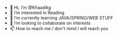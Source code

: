 - 👋 Hi, I’m @Khaadikg
- 👀 I’m interested in Reading
- 🌱 I’m currently learning JAVA/SPRING/WEB STUFF
- 💞️ I’m looking to collaborate on interests
- 📫 How to reach me / don't mind I will reach you 

<!---
Khaadikg/Khaadikg is a ✨ special ✨ repository because its `README.md` (this file) appears on your GitHub profile.
You can click the Preview link to take a look at your changes.
--->
